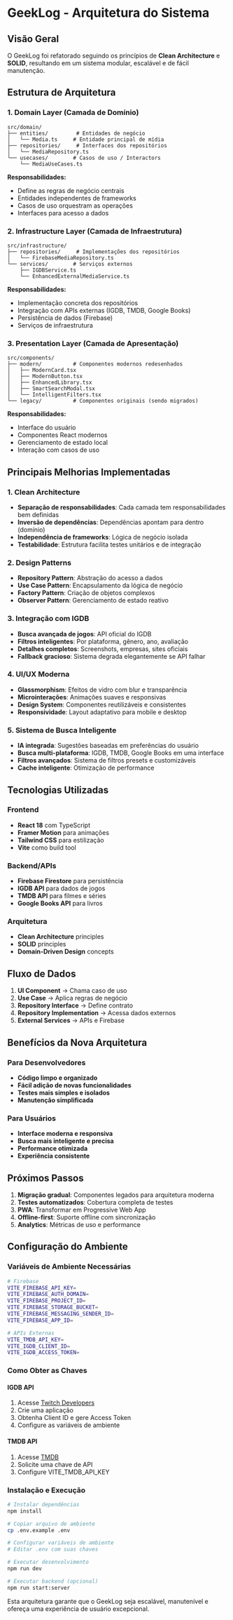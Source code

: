# GeekLog - Arquitetura do Sistema

## Visão Geral

O GeekLog foi refatorado seguindo os princípios de **Clean Architecture** e **SOLID**, resultando em um sistema modular, escalável e de fácil manutenção.

## Estrutura de Arquitetura

### 1. Domain Layer (Camada de Domínio)
```
src/domain/
├── entities/         # Entidades de negócio
│   └── Media.ts     # Entidade principal de mídia
├── repositories/     # Interfaces dos repositórios
│   └── MediaRepository.ts
└── usecases/        # Casos de uso / Interactors
    └── MediaUseCases.ts
```

**Responsabilidades:**
- Define as regras de negócio centrais
- Entidades independentes de frameworks
- Casos de uso orquestram as operações
- Interfaces para acesso a dados

### 2. Infrastructure Layer (Camada de Infraestrutura)
```
src/infrastructure/
├── repositories/     # Implementações dos repositórios
│   └── FirebaseMediaRepository.ts
└── services/        # Serviços externos
    ├── IGDBService.ts
    └── EnhancedExternalMediaService.ts
```

**Responsabilidades:**
- Implementação concreta dos repositórios
- Integração com APIs externas (IGDB, TMDB, Google Books)
- Persistência de dados (Firebase)
- Serviços de infraestrutura

### 3. Presentation Layer (Camada de Apresentação)
```
src/components/
├── modern/          # Componentes modernos redesenhados
│   ├── ModernCard.tsx
│   ├── ModernButton.tsx
│   ├── EnhancedLibrary.tsx
│   ├── SmartSearchModal.tsx
│   └── IntelligentFilters.tsx
└── legacy/          # Componentes originais (sendo migrados)
```

**Responsabilidades:**
- Interface do usuário
- Componentes React modernos
- Gerenciamento de estado local
- Interação com casos de uso

## Principais Melhorias Implementadas

### 1. Clean Architecture
- **Separação de responsabilidades**: Cada camada tem responsabilidades bem definidas
- **Inversão de dependências**: Dependências apontam para dentro (domínio)
- **Independência de frameworks**: Lógica de negócio isolada
- **Testabilidade**: Estrutura facilita testes unitários e de integração

### 2. Design Patterns
- **Repository Pattern**: Abstração do acesso a dados
- **Use Case Pattern**: Encapsulamento da lógica de negócio
- **Factory Pattern**: Criação de objetos complexos
- **Observer Pattern**: Gerenciamento de estado reativo

### 3. Integração com IGDB
- **Busca avançada de jogos**: API oficial do IGDB
- **Filtros inteligentes**: Por plataforma, gênero, ano, avaliação
- **Detalhes completos**: Screenshots, empresas, sites oficiais
- **Fallback gracioso**: Sistema degrada elegantemente se API falhar

### 4. UI/UX Moderna
- **Glassmorphism**: Efeitos de vidro com blur e transparência
- **Microinterações**: Animações suaves e responsivas
- **Design System**: Componentes reutilizáveis e consistentes
- **Responsividade**: Layout adaptativo para mobile e desktop

### 5. Sistema de Busca Inteligente
- **IA integrada**: Sugestões baseadas em preferências do usuário
- **Busca multi-plataforma**: IGDB, TMDB, Google Books em uma interface
- **Filtros avançados**: Sistema de filtros presets e customizáveis
- **Cache inteligente**: Otimização de performance

## Tecnologias Utilizadas

### Frontend
- **React 18** com TypeScript
- **Framer Motion** para animações
- **Tailwind CSS** para estilização
- **Vite** como build tool

### Backend/APIs
- **Firebase Firestore** para persistência
- **IGDB API** para dados de jogos
- **TMDB API** para filmes e séries
- **Google Books API** para livros

### Arquitetura
- **Clean Architecture** principles
- **SOLID** principles
- **Domain-Driven Design** concepts

## Fluxo de Dados

1. **UI Component** → Chama caso de uso
2. **Use Case** → Aplica regras de negócio
3. **Repository Interface** → Define contrato
4. **Repository Implementation** → Acessa dados externos
5. **External Services** → APIs e Firebase

## Benefícios da Nova Arquitetura

### Para Desenvolvedores
- **Código limpo e organizado**
- **Fácil adição de novas funcionalidades**
- **Testes mais simples e isolados**
- **Manutenção simplificada**

### Para Usuários
- **Interface moderna e responsiva**
- **Busca mais inteligente e precisa**
- **Performance otimizada**
- **Experiência consistente**

## Próximos Passos

1. **Migração gradual**: Componentes legados para arquitetura moderna
2. **Testes automatizados**: Cobertura completa de testes
3. **PWA**: Transformar em Progressive Web App
4. **Offline-first**: Suporte offline com sincronização
5. **Analytics**: Métricas de uso e performance

## Configuração do Ambiente

### Variáveis de Ambiente Necessárias
```bash
# Firebase
VITE_FIREBASE_API_KEY=
VITE_FIREBASE_AUTH_DOMAIN=
VITE_FIREBASE_PROJECT_ID=
VITE_FIREBASE_STORAGE_BUCKET=
VITE_FIREBASE_MESSAGING_SENDER_ID=
VITE_FIREBASE_APP_ID=

# APIs Externas
VITE_TMDB_API_KEY=
VITE_IGDB_CLIENT_ID=
VITE_IGDB_ACCESS_TOKEN=
```

### Como Obter as Chaves

#### IGDB API
1. Acesse [Twitch Developers](https://dev.twitch.tv/)
2. Crie uma aplicação
3. Obtenha Client ID e gere Access Token
4. Configure as variáveis de ambiente

#### TMDB API
1. Acesse [TMDB](https://www.themoviedb.org/settings/api)
2. Solicite uma chave de API
3. Configure VITE_TMDB_API_KEY

### Instalação e Execução
```bash
# Instalar dependências
npm install

# Copiar arquivo de ambiente
cp .env.example .env

# Configurar variáveis de ambiente
# Editar .env com suas chaves

# Executar desenvolvimento
npm run dev

# Executar backend (opcional)
npm run start:server
```

Esta arquitetura garante que o GeekLog seja escalável, manutenível e ofereça uma experiência de usuário excepcional.
